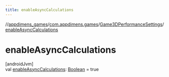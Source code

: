 ```yaml
---
title: enableAsyncCalculations
---
```

//[appdimens_games](../../../index.html)/[com.appdimens.games](../index.html)/[Game3DPerformanceSettings](index.html)/[enableAsyncCalculations](enable-async-calculations.html)



# enableAsyncCalculations



[androidJvm]\
val [enableAsyncCalculations](enable-async-calculations.html): [Boolean](https://kotlinlang.org/api/core/kotlin-stdlib/kotlin/-boolean/index.html) = true



